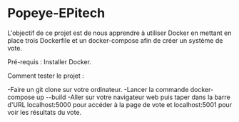 # Popeye-EPitech

L'objectif de ce projet est de nous apprendre à utiliser Docker en mettant en place trois Dockerfile et un docker-compose afin de créer un système de vote.

Pré-requis :
Installer Docker.

Comment tester le projet :

-Faire un git clone sur votre ordinateur.
-Lancer la commande docker-compose up --build
-Aller sur votre navigateur web puis taper dans la barre d'URL localhost:5000 pour accéder à la page de vote et localhost:5001 pour voir les résultats du vote.
